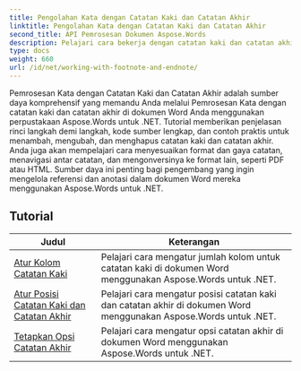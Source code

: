 ```yaml
---
title: Pengolahan Kata dengan Catatan Kaki dan Catatan Akhir
linktitle: Pengolahan Kata dengan Catatan Kaki dan Catatan Akhir
second_title: API Pemrosesan Dokumen Aspose.Words
description: Pelajari cara bekerja dengan catatan kaki dan catatan akhir di dokumen Word Anda dengan Aspose.Words untuk .NET. Tutorial terperinci dan contoh praktis.
type: docs
weight: 660
url: /id/net/working-with-footnote-and-endnote/
---
```

Pemrosesan Kata dengan Catatan Kaki dan Catatan Akhir adalah sumber daya komprehensif yang memandu Anda melalui Pemrosesan Kata dengan catatan kaki dan catatan akhir di dokumen Word Anda menggunakan perpustakaan Aspose.Words untuk .NET. Tutorial memberikan penjelasan rinci langkah demi langkah, kode sumber lengkap, dan contoh praktis untuk menambah, mengubah, dan menghapus catatan kaki dan catatan akhir. Anda juga akan mempelajari cara menyesuaikan format dan gaya catatan, menavigasi antar catatan, dan mengonversinya ke format lain, seperti PDF atau HTML. Sumber daya ini penting bagi pengembang yang ingin mengelola referensi dan anotasi dalam dokumen Word mereka menggunakan Aspose.Words untuk .NET.

 ## Tutorial
| Judul | Keterangan |
| --- | --- |
| [Atur Kolom Catatan Kaki](./set-foot-note-columns/) | Pelajari cara mengatur jumlah kolom untuk catatan kaki di dokumen Word menggunakan Aspose.Words untuk .NET. |
| [Atur Posisi Catatan Kaki dan Catatan Akhir](./set-footnote-and-end-note-position/) | Pelajari cara mengatur posisi catatan kaki dan catatan akhir di dokumen Word menggunakan Aspose.Words untuk .NET. |
| [Tetapkan Opsi Catatan Akhir](./set-endnote-options/) | Pelajari cara mengatur opsi catatan akhir di dokumen Word menggunakan Aspose.Words untuk .NET. |